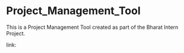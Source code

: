 # Project_Management_Tool
This is a Project Management Tool created as part of the Bharat Intern Project.

link:
